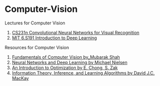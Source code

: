 # Computer-Vision

Lectures for Computer Vision

1. [CS231n Convolutional Neural Networks for Visual Recognition](http://cs231n.github.io)
1. [MIT 6.S191 Introduction to Deep Learning](https://www.youtube.com/playlist?list=PLtBw6njQRU-rwp5__7C0oIVt26ZgjG9NI)


Resources for Computer Vision

1. [Fundamentals of Computer Vision by_Mubarak Shah](https://github.com/hongjun7/Computer-Vision/blob/master/materials/fundamentals%20of%20computer%20vision_Mubarak%20Shah.PDF)
2. [Neural Networks and Deep Learning by Michael Nielsen](https://github.com/hongjun7/Computer-Vision/blob/master/materials/Neural_Networks_and_Deep_Learning_Michael_Nielsen.pdf)
3. [An Introduction to Optimization by E. Chong, S. Zak](https://github.com/hongjun7/Computer-Vision/blob/master/materials/An%20Introduction%20to%20Optimization%20-%20E.%20Chong%2C%20S.%20Zak.pdf)
4. [Information Theory, Inference, and Learning Algorithms by David J.C. MacKay](https://github.com/hongjun7/Computer-Vision/blob/master/materials/Information%20Theory%2C%20Inference%2C%20and%20Learning%20Algorithms.pdf)
